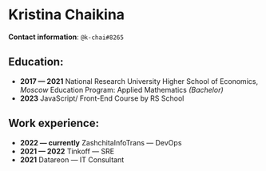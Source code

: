 # Kristina Chaikina
**Contact information**: ```@k-chai#8265```

## Education:
- **2017 — 2021** National Research University Higher School of Economics, *Moscow*
  Education Program: Applied Mathematics *(Bachelor)*
- **2023** JavaScript/ Front-End Course by RS School

## Work experience:

- **2022 — currently**    ZashchitaInfoTrans — DevOps
- **2021 — 2022**    Tinkoff — SRE
- **2021**    Datareon — IT Consultant


